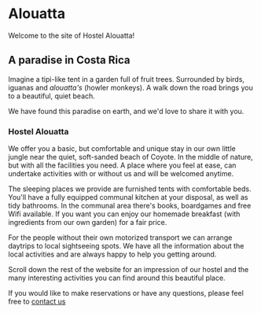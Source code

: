 Alouatta
===================

Welcome to the site of Hostel Alouatta!

## A paradise in Costa Rica
Imagine a tipi-like tent in a garden full of fruit trees. Surrounded by birds, iguanas and _alouatta's_ (howler monkeys). 
A walk down the road brings you to a beautiful, quiet beach.

We have found this paradise on earth, and we'd love to share it with you.

### Hostel Alouatta

We offer you a basic, but comfortable and unique stay in our own little jungle near the quiet, soft-sanded beach of Coyote. 
In the middle of nature, but with all the facilities you need. A place where you feel at ease, can undertake activities 
with or without us and will be welcomed anytime. 

The sleeping places we provide are furnished tents with comfortable beds. You'll have a fully equipped communal kitchen 
at your disposal, as well as tidy bathrooms. In the communal area there's books, boardgames and free Wifi available. 
If you want you can enjoy our homemade breakfast (with ingredients from our own garden) for a fair price. 

For the people without their own motorized transport we can arrange daytrips to local sightseeing spots. 
We have all the information about the local activities and are always happy to help you getting around.

Scroll down the rest of the website for an impression of our hostel and 
the many interesting activities you can find around this beautiful place. 

If you would like to make reservations or have any questions, please feel free to [contact us](mailto:info@alouatta.org)



 





